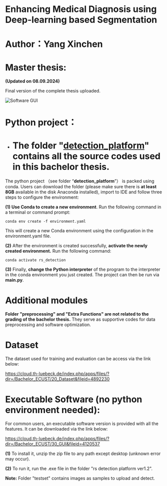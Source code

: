 # Enhancing Medical Diagnosis using Deep-learning based Segmentation

# Author：Yang Xinchen

# Master thesis:

**(Updated on 08.09.2024)**

Final version of the complete thesis uploaded.
               
![Software GUI](software_screenshot.png)

# Python project：

- # The folder "[detection_platform](https://git.mylab.th-luebeck.de/xinchen.yang/building-management-machine-vision/-/tree/main/detection_platform)" contains all the source codes used in this bachelor thesis.

The python project （see folder “**detection_platform**”） is packed using conda. Users can download the folder (please make sure there is **at least 8GB** available in the disk Anaconda installed), import to IDE and follow three steps to configure the environment:

**(1) Use Conda to create a new environment**. Run the following command in a terminal or command prompt:

    conda env create -f environment.yaml

This will create a new Conda environment using the configuration in the environment.yaml file.

**(2)** After the environment is created successfully, **activate the newly created environment.** Run the following command:

    conda activate rs_detection

**(3)** Finally, **change the Python interpreter** of the program to the interpreter in the conda environment you just created. The project can then be run via **main.py**.

# Additional modules

**Folder "preprocessing" and "Extra Functions" are not related to the grading of the bachelor thesis.** They serve as supportive codes for data preprocessing and software optimization.

# Dataset

The dataset used for training and evaluation can be access via the link below:

https://cloud.th-luebeck.de/index.php/apps/files/?dir=/Bachelor_ECUST/20_Dataset&fileid=4892230

# Executable Software (no python environment needed):

For common users, an executable software version is provided with all the features. It can be downloaded via the link below:

https://cloud.th-luebeck.de/index.php/apps/files/?dir=/Bachelor_ECUST/30_GUI&fileid=4120537

**(1)** To install it, unzip the zip file to any path except desktop (unknown error may occur). 

**(2)** To run it, run the .exe file in the folder "rs detection platform ver1.2".

**Note:** Folder "testset" contains images as samples to upload and detect.
